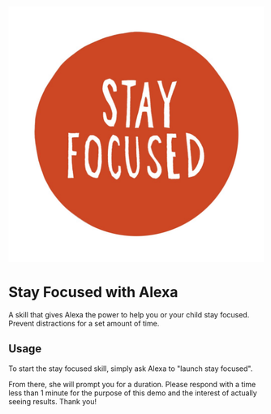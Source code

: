 
![picture alt](Stay-Focused-1.jpg)

# Stay Focused with Alexa

 A skill that gives Alexa the power to help you or your child stay focused. Prevent distractions for a set amount of time.
 
 ## Usage
 
 To start the stay focused skill, simply ask Alexa to "launch stay focused".
 
 From there, she will prompt you for a duration. Please respond with a time less than 1 minute for the purpose of this demo and the interest of actually seeing results. Thank you!
